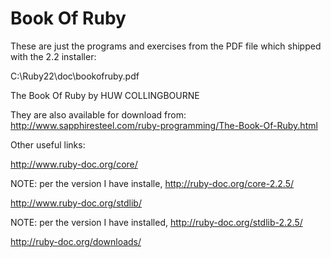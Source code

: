 # Book Of Ruby

These are just the programs and exercises from the PDF file which shipped with the 2.2 installer:  

C:\Ruby22\doc\bookofruby.pdf  

The Book Of Ruby by HUW COLLINGBOURNE  

They are also available for download from: http://www.sapphiresteel.com/ruby-programming/The-Book-Of-Ruby.html  

Other useful links:  

http://www.ruby-doc.org/core/  

NOTE: per the version I have installe, http://ruby-doc.org/core-2.2.5/  

http://www.ruby-doc.org/stdlib/  

NOTE: per the version I have installed, http://ruby-doc.org/stdlib-2.2.5/  

http://ruby-doc.org/downloads/  
